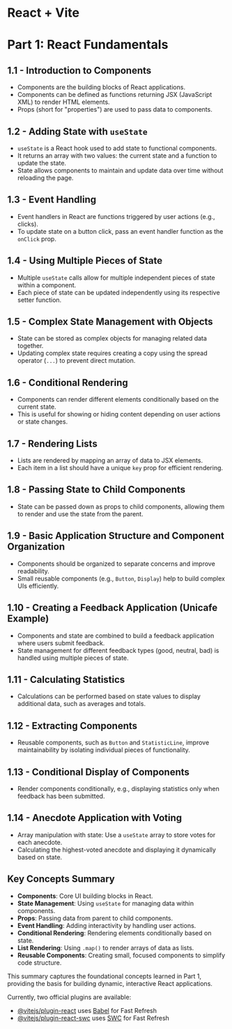 # React + Vite

# Part 1: React Fundamentals

## 1.1 - Introduction to Components
- Components are the building blocks of React applications.
- Components can be defined as functions returning JSX (JavaScript XML) to render HTML elements.
- Props (short for "properties") are used to pass data to components.

## 1.2 - Adding State with `useState`
- `useState` is a React hook used to add state to functional components.
- It returns an array with two values: the current state and a function to update the state.
- State allows components to maintain and update data over time without reloading the page.

## 1.3 - Event Handling
- Event handlers in React are functions triggered by user actions (e.g., clicks).
- To update state on a button click, pass an event handler function as the `onClick` prop.

## 1.4 - Using Multiple Pieces of State
- Multiple `useState` calls allow for multiple independent pieces of state within a component.
- Each piece of state can be updated independently using its respective setter function.

## 1.5 - Complex State Management with Objects
- State can be stored as complex objects for managing related data together.
- Updating complex state requires creating a copy using the spread operator (`...`) to prevent direct mutation.

## 1.6 - Conditional Rendering
- Components can render different elements conditionally based on the current state.
- This is useful for showing or hiding content depending on user actions or state changes.

## 1.7 - Rendering Lists
- Lists are rendered by mapping an array of data to JSX elements.
- Each item in a list should have a unique `key` prop for efficient rendering.

## 1.8 - Passing State to Child Components
- State can be passed down as props to child components, allowing them to render and use the state from the parent.

## 1.9 - Basic Application Structure and Component Organization
- Components should be organized to separate concerns and improve readability.
- Small reusable components (e.g., `Button`, `Display`) help to build complex UIs efficiently.

## 1.10 - Creating a Feedback Application (Unicafe Example)
- Components and state are combined to build a feedback application where users submit feedback.
- State management for different feedback types (good, neutral, bad) is handled using multiple pieces of state.

## 1.11 - Calculating Statistics
- Calculations can be performed based on state values to display additional data, such as averages and totals.

## 1.12 - Extracting Components
- Reusable components, such as `Button` and `StatisticLine`, improve maintainability by isolating individual pieces of functionality.

## 1.13 - Conditional Display of Components
- Render components conditionally, e.g., displaying statistics only when feedback has been submitted.

## 1.14 - Anecdote Application with Voting
- Array manipulation with state: Use a `useState` array to store votes for each anecdote.
- Calculating the highest-voted anecdote and displaying it dynamically based on state.

## Key Concepts Summary
- **Components**: Core UI building blocks in React.
- **State Management**: Using `useState` for managing data within components.
- **Props**: Passing data from parent to child components.
- **Event Handling**: Adding interactivity by handling user actions.
- **Conditional Rendering**: Rendering elements conditionally based on state.
- **List Rendering**: Using `.map()` to render arrays of data as lists.
- **Reusable Components**: Creating small, focused components to simplify code structure.

This summary captures the foundational concepts learned in Part 1, providing the basis for building dynamic, interactive React applications.


Currently, two official plugins are available:

- [@vitejs/plugin-react](https://github.com/vitejs/vite-plugin-react/blob/main/packages/plugin-react/README.md) uses [Babel](https://babeljs.io/) for Fast Refresh
- [@vitejs/plugin-react-swc](https://github.com/vitejs/vite-plugin-react-swc) uses [SWC](https://swc.rs/) for Fast Refresh
